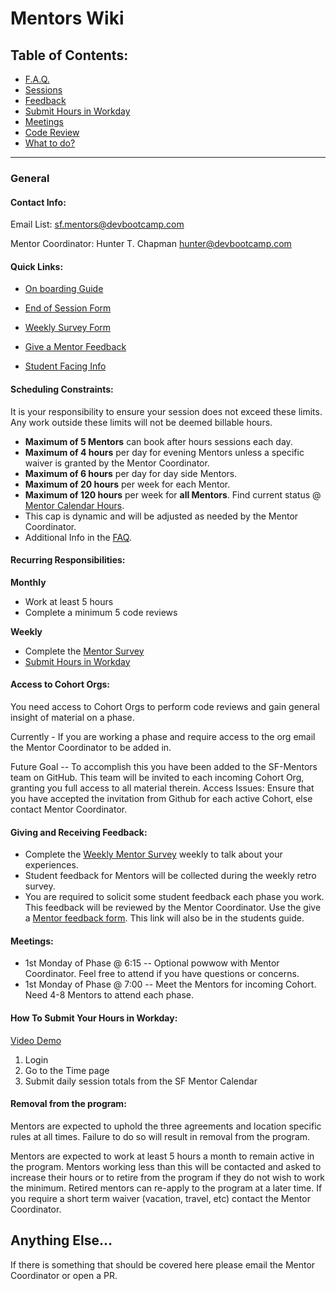 # Mentors Wiki

## Table of Contents:
  - [F.A.Q.](faq.md)
  - [Sessions](sessions.md)
  - [Feedback](#giving-and-receiving-feedback)
  - [Submit Hours in Workday](#how-to-submit-your-hours-in-workday)
  - [Meetings](#meetings)
  - [Code Review](code-review.md)
  - [What to do?](sessions.md#session-cadence)

*****

### General

#### Contact Info:

Email List: sf.mentors@devbootcamp.com

Mentor Coordinator: Hunter T. Chapman <hunter@devbootcamp.com>

#### Quick Links:

- [On boarding Guide](onboarding.md)

- [End of Session Form](https://docs.google.com/a/devbootcamp.com/forms/d/1bNIBtgy2ephY5117eHa31iFVgVRxPJAA0zzyeEqvTlA/viewform)

- [Weekly Survey Form](https://docs.google.com/a/devbootcamp.com/forms/d/1aYZX7t737QJcIxmb25DCwcYPzKsxzgmiz_COOHjxj0I/viewform)

- [Give a Mentor Feedback](https://docs.google.com/a/devbootcamp.com/forms/d/17gVpZgsiadJ9OblHMmxroAWAZcbKaQSyJzJ7Kpx-sbc/viewform)

- [Student Facing Info](student-facing-mentors.md)


#### Scheduling Constraints:
It is your responsibility to ensure your session does not exceed these limits. Any work outside these limits will not be deemed billable hours.

- **Maximum of 5 Mentors** can book after hours sessions each day.
- **Maximum of 4 hours** per day for evening Mentors unless a specific waiver is granted by the Mentor Coordinator.
- **Maximum of 6 hours** per day for day side Mentors.
- **Maximum of 20 hours** per week for each Mentor.
- **Maximum of 120 hours** per week for **all Mentors**. Find current status @ [Mentor Calendar Hours](http://google-calendar-hours.com/).
- This cap is dynamic and will be adjusted as needed by the Mentor Coordinator.
- Additional Info in the [FAQ](faq.md).


#### Recurring Responsibilities:

**Monthly**
- Work at least 5 hours
- Complete a minimum 5 code reviews

**Weekly**
- Complete the [Mentor Survey](https://docs.google.com/a/devbootcamp.com/forms/d/1aYZX7t737QJcIxmb25DCwcYPzKsxzgmiz_COOHjxj0I/viewform)
- [Submit Hours in Workday](#how-to-submit-your-hours-in-workday)

#### Access to Cohort Orgs:
You need access to Cohort Orgs to perform code reviews and gain general insight of material on a phase.

Currently - If you are working a phase and require access to the org email the Mentor Coordinator to be added in.

Future Goal -- To accomplish this you have been added to the SF-Mentors team on GitHub. This team will be invited to each incoming Cohort Org, granting you full access to all material therein. Access Issues: Ensure that you have accepted the invitation from Github for each active Cohort, else contact Mentor Coordinator.

#### Giving and Receiving Feedback:
- Complete the [Weekly Mentor Survey](https://docs.google.com/a/devbootcamp.com/forms/d/1aYZX7t737QJcIxmb25DCwcYPzKsxzgmiz_COOHjxj0I/viewform) weekly to talk about your experiences.
- Student feedback for Mentors will be collected during the weekly retro survey.
- You are required to solicit some student feedback each phase you work. This feedback will be reviewed by the Mentor Coordinator. Use the give a [Mentor feedback form](https://docs.google.com/a/devbootcamp.com/forms/d/17gVpZgsiadJ9OblHMmxroAWAZcbKaQSyJzJ7Kpx-sbc/viewform). This link will also be in the students guide.

#### Meetings:
- 1st Monday of Phase @ 6:15 -- Optional powwow with Mentor Coordinator. Feel free to attend if you have questions or concerns.
- 1st Monday of Phase @ 7:00 -- Meet the Mentors for incoming Cohort. Need 4-8 Mentors to attend each phase.

#### How To Submit Your Hours in Workday:
[Video Demo](https://drive.google.com/file/d/0B7uFhzfRtRRGSWlaWk1MS0ttb3gzaWJYenp3dlhPYl9nM253/view?usp=sharing)

1. Login
2. Go to the Time page
3. Submit daily session totals from the SF Mentor Calendar

#### Removal from the program:
Mentors are expected to uphold the three agreements and location specific rules at all times. Failure to do so will result in removal from the program.

Mentors are expected to work at least 5 hours a month to remain active in the program. Mentors working less than this will be contacted and asked to increase their hours or to retire from the program if they do not wish to work the minimum. Retired mentors can re-apply to the program at a later time. If you require a short term waiver (vacation, travel, etc) contact the Mentor Coordinator.



## Anything Else...
If there is something that should be covered here please email the Mentor Coordinator or open a PR.
